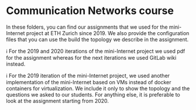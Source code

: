 # Communication Networks course

In these folders, you can find our assignments that we used for the mini-Internet project at ETH Zurich since 2019. We also provide the configuration files that you can use the build the topology we describe in the assignment.

ℹ️ For the 2019 and 2020 iterations of the mini-Internet project we used pdf for the assignment whereas for the next iterations we used GitLab wiki instead.

ℹ️ For the 2019 iteration of the mini-Internet project, we used another implementation of the mini-Internet based on VMs instead of docker containers for virtualization. We include it only to show the topology and the questions we asked to our students. For anything else, it is preferable to look at the assignment starting from 2020.
